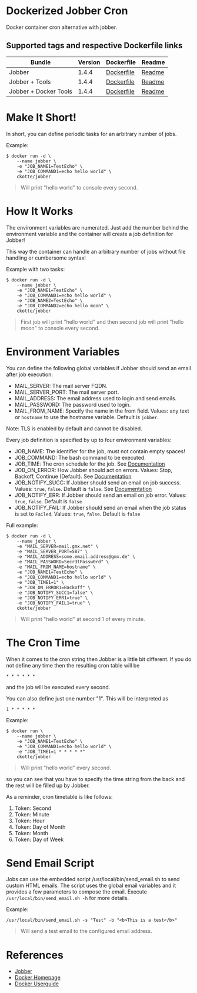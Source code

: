 # Dockerized Jobber Cron

Docker container cron alternative with jobber.

## Supported tags and respective Dockerfile links

| Bundle | Version | Dockerfile | Readme |
|--------|---------|------------|--------|
| Jobber | 1.4.4 | [Dockerfile](https://github.com/ckotte/jobber-cron/blob/master/Dockerfile) | [Readme](https://github.com/ckotte/jobber-cron/blob/master/README.md) |
| Jobber + Tools | 1.4.4 | [Dockerfile](https://github.com/ckotte/jobber-cron/blob/master/jobber-tools/Dockerfile) | [Readme](https://github.com/ckotte/jobber-cron/blob/master/jobber-tools/README.md) |
| Jobber + Docker Tools | 1.4.4 | [Dockerfile](https://github.com/ckotte/jobber-cron/blob/master/jobber-docker/Dockerfile) | [Readme](https://github.com/ckotte/jobber-cron/blob/master/jobber-docker/README.md) |


# Make It Short!

In short, you can define periodic tasks for an arbitrary number of jobs.

Example:

~~~~
$ docker run -d \
    --name jobber \
    -e "JOB_NAME1=TestEcho" \
    -e "JOB_COMMAND1=echo hello world" \
    ckotte/jobber
~~~~

> Will print "hello world" to console every second.

# How It Works

The environment variables are numerated. Just add the number behind the environment variable and
the container will create a job definition for Jobber!

This way the container can handle an arbitrary number of jobs without file handling or cumbersome syntax!

Example with two tasks:

~~~~
$ docker run -d \
    --name jobber \
    -e "JOB_NAME1=TestEcho" \
    -e "JOB_COMMAND1=echo hello world" \
    -e "JOB_NAME2=TestEcho" \
    -e "JOB_COMMAND2=echo hello moon" \
    ckotte/jobber
~~~~

> First job will print "hello world" and then second job will print "hello moon" to console every second.

# Environment Variables

You can define the following global variables if Jobber should send an email after job execution:

* MAIL_SERVER: The mail server FQDN.
* MAIL_SERVER_PORT: The mail server port.
* MAIL_ADDRESS: The email address used to login and send emails.
* MAIL_PASSWORD: The password used to login.
* MAIL_FROM_NAME: Specify the name in the from field. Values: any text or `hostname` to use the hostname variable. Default is `jobber`.

Note: TLS is enabled by default and cannot be disabled.

Every job definition is specified by up to four environment variables:

* JOB_NAME: The identifier for the job, must not contain empty spaces!
* JOB_COMMAND: The bash command to be executed.
* JOB_TIME: The cron schedule for the job. See [Documentation](https://dshearer.github.io/jobber/doc/v1.4/#time-strings)
* JOB_ON_ERROR: How Jobber should act on errors. Values: Stop, Backoff, Continue (Default). See [Documentation](https://dshearer.github.io/jobber/doc/v1.4/#error-handling)
* JOB_NOTIFY_SUCC: If Jobber should send an email on job success. Values: `true`, `false`. Default is `false`. See [Documentation](https://dshearer.github.io/jobber/doc/v1.4/#notifications)
* JOB_NOTIFY_ERR: If Jobber should send an email on job error. Values: `true`, `false`. Default is `false`
* JOB_NOTIFY_FAIL: If Jobber should send an email when the job status is set to `Failed`. Values: `true`, `false`. Default is `false`

Full example:

~~~~
$ docker run -d \
    --name jobber \
    -e "MAIL_SERVER=mail.gmx.net" \
    -e "MAIL_SERVER_PORT=587" \
    -e "MAIL_ADDRESS=some.email.address@gmx.de" \
    -e "MAIL_PASSWORD=Secr3tPassw0rd" \
    -e "MAIL_FROM_NAME=hostname" \
    -e "JOB_NAME1=TestEcho" \
    -e "JOB_COMMAND1=echo hello world" \
    -e "JOB_TIME1=1" \
    -e "JOB_ON_ERROR1=Backoff" \
    -e "JOB_NOTIFY_SUCC1=false" \
    -e "JOB_NOTIFY_ERR1=true" \
    -e "JOB_NOTIFY_FAIL1=true" \
    ckotte/jobber
~~~~

> Will print "hello world" at second 1 of every minute.

# The Cron Time

When it comes to the cron string then Jobber is a little bit different. If you do not
define any time then the resulting cron table will be

~~~~
* * * * * *
~~~~

and the job will be executed every second.

You can also define just one number "1". This will be interpreted as

~~~~
1 * * * * *
~~~~

Example:

~~~~
$ docker run \
    --name jobber \
    -e "JOB_NAME1=TestEcho" \
    -e "JOB_COMMAND1=echo hello world" \
    -e "JOB_TIME1=1 * * * * *"
    ckotte/jobber
~~~~

> Will print "hello world" every second.

so you can see that you have to specify the time string from the back and the rest will be filled up by Jobber.

As a reminder, cron timetable is like follows:

1. Token: Second
1. Token: Minute
1. Token: Hour
1. Token: Day of Month
1. Token: Month
1. Token: Day of Week

# Send Email Script

Jobs can use the embedded script /usr/local/bin/send_email.sh to send custom HTML emails. The script uses the global email variables and it provides a few parameters to compose the email. Execute ```/usr/local/bin/send_email.sh -h``` for more details.

Example:

~~~~
/usr/local/bin/send_email.sh -s "Test" -b "<b>This is a test</b>"
~~~~

> Will send a test email to the configured email address.

# References

* [Jobber](https://github.com/dshearer/jobber)
* [Docker Homepage](https://www.docker.com/)
* [Docker Userguide](https://docs.docker.com/userguide/)
